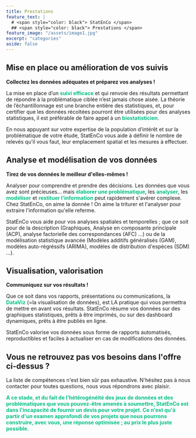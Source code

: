 ```yaml
---
title: Prestations
feature_text: |
  # <span style="color: black"> StatEnCo </span>
  ## <span style="color: black"> Prestations </span>
feature_image: "/assets/image1.jpg"
excerpt: "categories"
aside: false
---
```



## Mise en place ou amélioration de vos suivis

**Collectez les données adéquates et préparez vos analyses !**

La mise en place d’un <span style="color: #05bf85">**suivi efficace**</span> et qui renvoie des résultats permettant de répondre à la problématique ciblée n’est jamais chose aisée. La théorie de l’échantillonnage est une branche entière des statistiques, et, pour certifier que les données récoltées pourront être utilisées pour des analyses statistiques, il est préférable de faire appel à un <span style="color: #05bf85">**biostatisticien**</span>. 

En nous appuyant sur votre expertise de la population d’intérêt et sur la problématique de votre étude, StatEnCo vous aide à définir le nombre de relevés qu’il vous faut, leur emplacement spatial et les mesures à effectuer. 


## Analyse et modélisation de vos données

**Tirez de vos données le meilleur d'elles-mêmes !**

Analyser pour comprendre et prendre des décisions. Les données que vous avez sont précieuses... mais <span style="color: #05bf85">**élaborer une problématique**</span>, les <span style="color: #05bf85">**analyser**</span>, les <span style="color: #05bf85">**modéliser**</span> et <span style="color: #05bf85">**restituer l'information**</span> peut rapidement s'avérer complexe. Chez StatEnCo, on aime la donnée ! On aime la triturer et l'analyser pour extraire l'information qu'elle referme. 

StatEnCo vous aide pour vos analyses spatiales et temporelles ; que ce soit pour de la description (Graphiques, Analyse en composante principale (ACP), analyse factorielle des correspondances (AFC) ...) ou de la modélisation statistique avancée (Modèles additifs généralisés (GAM), modèles auto-régréssifs (ARIMA), modèles de distribution d'espèces (SDM) ...). 



## Visualisation, valorisation 

**Communiquez sur vos résultats !**

Que ce soit dans vos rapports, présentations ou communications, la <span style="color: #05bf85">**DataViz**</span> (=la visualisation de données), est LA pratique qui vous permettra de mettre en avant vos résultats. StatEnCo résume vos données sur des graphiques statistiques, prêts à être imprimés, ou sur des dashboard dynamiques, prêts à être publiés en ligne.

StatEnCo valorise vos données sous forme de rapports automatisés, reproductibles et faciles à actualiser en cas de modifications des données.


## Vous ne retrouvez pas vos besoins dans l'offre ci-dessus ?

La liste de compétences n'est bien sûr pas exhaustive. N'hésitez pas à nous contacter pour toutes questions, nous vous répondrons avec plaisir.  


<span style="color: #05bf85">**A ce stade, et du fait de l'hétérogénéité des jeux de données et des problématiques que vous pouvez-être amenés à soumettre, StatEnCo est dans l'incapacité de fournir un devis pour votre projet. Ce n'est qu'à partir d'un examen approfondi de vos projets que nous pourrons construire, avec vous, une réponse optimisée ; au prix le plus juste possible.**</span> 
